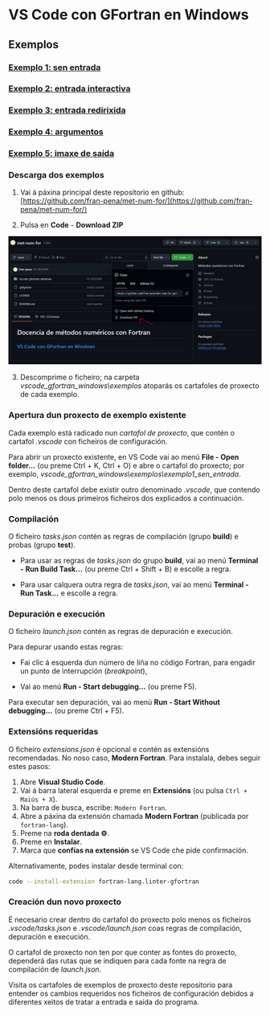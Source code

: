 # VS Code con GFortran en Windows

## Exemplos

### [Exemplo 1: sen entrada](./exemplo1_sen_entrada/README.md)

### [Exemplo 2: entrada interactiva](./exemplo2_entrada_interactiva/README.md)

### [Exemplo 3: entrada redirixida](./exemplo3_entrada_redirixida/README.md)

### [Exemplo 4: argumentos](./exemplo4_argumentos/README.md)

### [Exemplo 5: imaxe de saída](./exemplo5_imaxe_de_saida/README.md)

### Descarga dos exemplos

1. Vai á páxina principal deste repositorio en github: [https://github.com/fran-pena/met-num-for/](https://github.com/fran-pena/met-num-for/)

2. Pulsa en **Code** - **Download ZIP**

![Instalador de GFortran](./images/descarga_exemplos.png)

3. Descomprime o ficheiro; na carpeta *vscode_gfortran_windows\exemplos* atoparás os cartafoles de proxecto de cada exemplo. 

### Apertura dun proxecto de exemplo existente

Cada exemplo está radicado nun _cartafol de proxecto_, que contén o cartafol _.vscode_ con ficheiros de configuración.

Para abrir un proxecto existente, en VS Code vai ao menú **File - Open folder...** (ou preme Ctrl + K, Ctrl + O) e abre o cartafol do proxecto; por exemplo, *vscode_gfortran_windows\exemplos\exemplo1_sen_entrada*.

Dentro deste cartafol debe existir outro denominado _.vscode_, que contendo polo menos os dous primeiros ficheiros dos explicados a continuación.

### Compilación
O ficheiro _tasks.json_ contén as regras de compilación (grupo **build**) e probas (grupo **test**).
  - Para usar as regras de _tasks.json_ do grupo **build**, vai ao menú **Terminal - Run Build Task...** (ou preme Ctrl + Shift + B) e escolle a regra.

  - Para usar calquera outra regra de _tasks.json_, vai ao menú **Terminal - Run Task...** e escolle a regra.

### Depuración e execución
O ficheiro _launch.json_ contén as regras de depuración e execución.

Para depurar usando estas regras:
    
  - Fai clic á esquerda dun número de liña no código Fortran, para engadir un punto de interrupción (_breakpoint_),

  - Vai ao menú **Run - Start debugging...** (ou preme F5).

Para executar sen depuración, vai ao menú **Run - Start Without debugging...** (ou preme Ctrl + F5).

### Extensións requeridas

O ficheiro _extensions.json_ é opcional e contén as extensións recomendadas. No noso caso, **Modern Fortran**. Para instalala, debes seguir estes pasos: 

1. Abre **Visual Studio Code**.
2. Vai á barra lateral esquerda e preme en **Extensións** (ou pulsa `Ctrl + Maiús + X`).
3. Na barra de busca, escribe: `Modern Fortran`.
4. Abre a páxina da extensión chamada **Modern Fortran** (publicada por `fortran-lang`).
5. Preme na **roda dentada ⚙️**.
6. Preme en **Instalar**.
7. Marca que **confías na extensión** se VS Code che pide confirmación.

Alternativamente, podes instalar desde terminal con:

```bash
code --install-extension fortran-lang.linter-gfortran
```

### Creación dun novo proxecto

É necesario crear dentro do cartafol do proxecto polo menos os ficheiros *.vscode/tasks.json* e *.vscode/launch.json* coas regras de compilación, depuración e execución.

O cartafol de proxecto non ten por que conter as fontes do proxecto, dependerá das rutas que se indiquen para cada fonte na regra de compilación de _launch.json_.

Visita os cartafoles de exemplos de proxecto deste repositorio para entender os cambios requeridos nos ficheiros de configuración debidos a diferentes xeitos de tratar a entrada e saída do programa.
